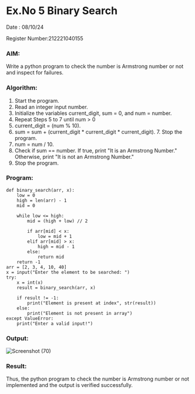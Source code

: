 # Ex.No 5 Binary Search
Date : 08/10/24

Register Number:212221040155



### AIM: 
Write a python program to check the number is Armstrong number or not and inspect for failures.

### Algorithm:

1.  Start the program.
2.	Read an integer input number.
3.	Initialize the variables current_digit, sum = 0, and num = number.
4.	Repeat Steps 5 to 7 until num > 0
5.	current_digit = (num % 10).
6.	sum = sum + (current_digit * current_digit * current_digit). 7. Stop the program.
7.	num = num / 10.
8.	Check if sum == number. If true, print "It is an Armstrong Number." Otherwise, print "It is not an Armstrong Number."
9.	Stop the program.

### Program:

```
def binary_search(arr, x): 
    low = 0
    high = len(arr) - 1
    mid = 0
    
    while low <= high: 
        mid = (high + low) // 2
 
        if arr[mid] < x: 
            low = mid + 1
        elif arr[mid] > x: 
            high = mid - 1
        else: 
            return mid  
    return -1  
arr = [2, 3, 4, 10, 40]
x = input("Enter the element to be searched: ")
try: 
    x = int(x)  
    result = binary_search(arr, x)
    
    if result != -1: 
        print("Element is present at index", str(result))
    else: 
        print("Element is not present in array")
except ValueError: 
    print("Enter a valid input!")
```



### Output:

![Screenshot (70)](https://github.com/user-attachments/assets/d1824f5a-f824-43b9-936c-ff8a64211550)















### Result:
Thus, the python program to check the number is Armstrong number or not implemented and the output is verified successfully.

